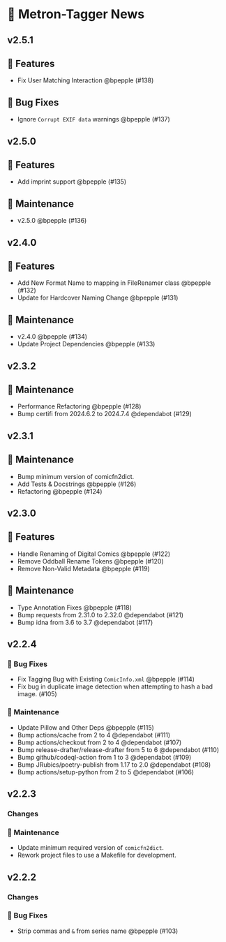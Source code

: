 # 📰 Metron-Tagger News

## v2.5.1

## 🚀 Features

- Fix User Matching Interaction @bpepple (#138)

## 🐛 Bug Fixes

- Ignore `Corrupt EXIF data` warnings @bpepple (#137)

## v2.5.0

## 🚀 Features

- Add imprint support @bpepple (#135)

## 🧰 Maintenance

- v2.5.0 @bpepple (#136)

## v2.4.0

## 🚀 Features

- Add New Format Name to mapping in FileRenamer class @bpepple (#132)
- Update for Hardcover Naming Change @bpepple (#131)

## 🧰 Maintenance

- v2.4.0 @bpepple (#134)
- Update Project Dependencies @bpepple (#133)

## v2.3.2

## 🧰 Maintenance

- Performance Refactoring @bpepple (#128)
- Bump certifi from 2024.6.2 to 2024.7.4 @dependabot (#129)

## v2.3.1

## 🧰 Maintenance

- Bump minimum version of comicfn2dict.
- Add Tests \& Docstrings @bpepple (#126)
- Refactoring @bpepple (#124)

## v2.3.0

## 🚀 Features

- Handle Renaming of Digital Comics @bpepple (#122)
- Remove Oddball Rename Tokens @bpepple (#120)
- Remove Non-Valid Metadata @bpepple (#119)

## 🧰 Maintenance

- Type Annotation Fixes @bpepple (#118)
- Bump requests from 2.31.0 to 2.32.0 @dependabot (#121)
- Bump idna from 3.6 to 3.7 @dependabot (#117)

## v2.2.4

### 🐛 Bug Fixes

- Fix Tagging Bug with Existing `ComicInfo.xml` @bpepple (#114)
- Fix bug in duplicate image detection when attempting to hash a bad image.
  (#105)

### 🧰 Maintenance

- Update Pillow and Other Deps @bpepple (#115)
- Bump actions/cache from 2 to 4 @dependabot (#111)
- Bump actions/checkout from 2 to 4 @dependabot (#107)
- Bump release-drafter/release-drafter from 5 to 6 @dependabot (#110)
- Bump github/codeql-action from 1 to 3 @dependabot (#109)
- Bump JRubics/poetry-publish from 1.17 to 2.0 @dependabot (#108)
- Bump actions/setup-python from 2 to 5 @dependabot (#106)

## v2.2.3

### Changes

### 🧰 Maintenance

- Update minimum required version of `comicfn2dict`.
- Rework project files to use a Makefile for development.

## v2.2.2

### Changes

### 🐛 Bug Fixes

- Strip commas and `&` from series name @bpepple (#103)
